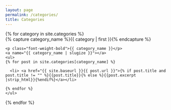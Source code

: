 ```yaml
---
layout: page
permalink: /categories/
title: Categories
---
```



<div>
{% for category in site.categories %}
  <div>
    {% capture category_name %}{{ category | first }}{% endcapture %}
    <div id="#{{ category_name | slugize }}"></div>
    <p></p>
    
    <p class="font-weight-bold">{{ category_name }}</p>
    <a name="{{ category_name | slugize }}"></a>
    <ul>
    {% for post in site.categories[category_name] %}
    
      <li> <a href="{{ site.baseurl }}{{ post.url }}">{% if post.title and post.title != "" %}{{post.title}}{% else %}{{post.excerpt |strip_html}}{%endif%}</a></li>
    
    {% endfor %}
    </ul>
  </div>
{% endfor %}
</div>